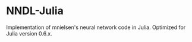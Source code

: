 # NNDL-Julia
Implementation of mnielsen's neural network code in Julia.
Optimized for Julia version 0.6.x.

